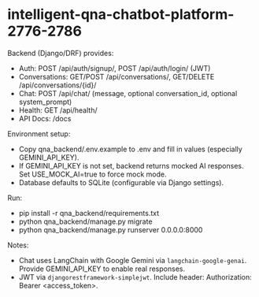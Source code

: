 # intelligent-qna-chatbot-platform-2776-2786

Backend (Django/DRF) provides:
- Auth: POST /api/auth/signup/, POST /api/auth/login/ (JWT)
- Conversations: GET/POST /api/conversations/, GET/DELETE /api/conversations/{id}/
- Chat: POST /api/chat/ (message, optional conversation_id, optional system_prompt)
- Health: GET /api/health/
- API Docs: /docs

Environment setup:
- Copy qna_backend/.env.example to .env and fill in values (especially GEMINI_API_KEY).
- If GEMINI_API_KEY is not set, backend returns mocked AI responses. Set USE_MOCK_AI=true to force mock mode.
- Database defaults to SQLite (configurable via Django settings).

Run:
- pip install -r qna_backend/requirements.txt
- python qna_backend/manage.py migrate
- python qna_backend/manage.py runserver 0.0.0.0:8000

Notes:
- Chat uses LangChain with Google Gemini via `langchain-google-genai`. Provide GEMINI_API_KEY to enable real responses.
- JWT via `djangorestframework-simplejwt`. Include header: Authorization: Bearer <access_token>.
